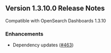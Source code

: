 ## Version 1.3.10.0 Release Notes

Compatible with OpenSearch Dashboards 1.3.10

### Enhancements

* Dependency updates ([#463](https://github.com/opensearch-project/anomaly-detection-dashboards-plugin/pull/463))

